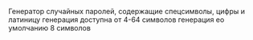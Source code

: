 Генератор случайных паролей, содержащие спецсимволы, цифры и латиницу
генерация доступна от 4-64 символов
генерация ео умолчанию 8 символов
